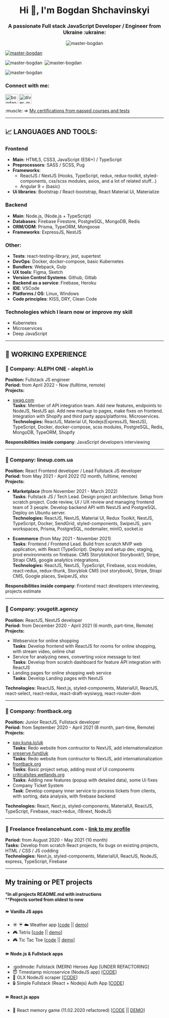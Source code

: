 <base target="_blank">
<h1 align="center">Hi 👋, I'm Bogdan Shchavinskyi</h1>
<h3 align="center">A passionate Full stack JavaScript Developer / Engineer from Ukraine :ukraine:</h3>
<p align="center"> <img src="https://komarev.com/ghpvc/?username=master-bogdan&label=Profile%20views&color=0e75b6&style=flat-square" alt="master-bogdan" /> </p>

<p align="left"> <a href="https://github.com/ryo-ma/github-profile-trophy"><img src="https://github-profile-trophy.vercel.app/?username=master-bogdan&theme=onedark&rank=SECRET,SSS,SS,S,AAA,AA,A" alt="master-bogdan" /></a> </p>

<p align="left">
   <img src="https://github-readme-stats.vercel.app/api/top-langs?username=master-bogdan&show_icons=true&theme=dark&locale=en&layout=compact" alt="master-bogdan" />&nbsp;
    <img src="https://github-readme-stats.vercel.app/api?username=master-bogdan&show_icons=true&theme=dark&locale=en" alt="master-bogdan" />
</p>

<p align="left"> <img src="http://github-readme-streak-stats.herokuapp.com?user=master-bogdan&theme=dark&date_format=M%20j%5B%2C%20Y%5D" alt="master-bogdan" /> </p>

<h3 align="left">Connect with me:</h3>
<p align="left">
  <a href="https://www.linkedin.com/in/bogdan-shchavinskyi-%F0%9F%87%BA%F0%9F%87%A6-a36910146/" target="blank"><img align="center" src="https://raw.githubusercontent.com/rahuldkjain/github-profile-readme-generator/master/src/images/icons/Social/linked-in-alt.svg" alt="bogdan-shchavinskyi-a36910146" height="30" width="40" /></a>
  <a href="https://instagram.com/diver_masterbogdan" target="blank"><img align="center" src="https://raw.githubusercontent.com/rahuldkjain/github-profile-readme-generator/master/src/images/icons/Social/instagram.svg" alt="diver_masterbogdan" height="30" width="40" /></a>
</p>

<p align="left">
  <span>:muscle: => </span>
  <a href="https://github.com/master-bogdan/master-bogdan/tree/master/certificates" target="_blank">
   My certifications from passed courses and tests
  </a>
</p>


___

## :chart_with_upwards_trend: LANGUAGES AND TOOLS:
### **Frontend**
- **Main**: HTML5, CSS3, JavaScript (ES6+) / TypeScript
- **Preprocessors**: SASS / SCSS, Pug
- **Frameworks**: 
  - ReactJS / NextJS (Hooks, TypeScript, redux, redux-toolkit, styled-components, css/scss modules, axios, and a lot of related stuff...) 
  - Angular 9 + (basic)
- **Ui libraries**: Bootstrap / React-bootstrap, React Material Ui, Materialize
### **Backend**
- **Main**: Node.js, (Node.js + TypeScript)
- **Databases**: Firebase Firestore, PostgreSQL, MongoDB, Redis
- **ORM/ODM**: Prisma, TypeORM, Mongoose
- **Frameworks**: ExpressJS, NestJS 
### **Other**: 
- **Tests**: react-testing-library, jest, supertest
- **DevOps**: Docker, docker-compose, basic Kubernetes
- **Bundlers**: Webpack, Gulp
- **UX tools**: Figma, Sketch
- **Version Control Systems**: Github, Gitlab
- **Backend as a service**: Firebase, Heroku
- **IDE**: VSCode
- **Platforms / OS**: Linux, Windows
- **Code principles**: KISS, DRY, Clean Code
 
### **Technologies which I learn now or improve my skill**
- Kubernetes
- Microservices
- Deep JavaScript
___

## :construction_worker: WORKING EXPERIENCE  
### 🤝 Company: **ALEPH ONE - aleph1.io**  
**Position:** Fullstack JS engineer  
**Period:** from April 2022 - Now (fulltime, remote)  
**Projects:**   

- [swag.com](https://swag.com)  
**Tasks**: Member of API integration team. Add new features, endpoints to NodeJS, NestJS api. Add new markup to pages, make fixes on frontend. Integration with Shopify and third party apps/platforms. Microservices.  
**Technologies:** ReactJS, Material UI, Nodejs(ExpressJS, NestJS), TypeScript, Docker, docker-compose, scss modules, PostgreSQL, Redis, MongoDB, TypeORM, Shopify  

**Responsibilities inside company**:  JavaScript developers interviewing 
___

### 🤝 Company: **lineup.com.ua**  
**Position:** React Frontend developer / Lead Fullstack JS developer  
**Period:** from May 2021 - April 2022 (12 month, fulltime, remote)  
**Projects:**   

- **Marketplace** (from November 2021 - March 2022)  
**Tasks**: Fullstack JS / Tech Lead. Design project architecture. Setup from scratch project. Code review, UI / UX review and managing frontend team of 3 people. Develop backend API with NestJS and PostgreSQL. Deploy on Ubuntu server.  
**Technologies:** ReactJS, NextJS, Material UI, Redux Toolkit, NestJS, TypeScript, Docker, SendGrid, styled-components, SwiperJS, yarn workspaces, Prisma, PostgreSQL, nodemailer, minIO, socket.io  

- **Ecommerce** (from May 2021 - November 2021)  
**Tasks**: Frontend / Frontend Lead. Build from scratch MVP web application, with React (TypeScript). Deploy and setup dev, staging, prod environments on firebase. CMS Storyblok(not Storybook!), Stripe, Strapi CMS, google analytics integrations.   
**Technologies:** ReactJS, NextJS, TypeScript, Firebase, scss modules, react-redux, redux-thunk, Storyblok CMS (not storybook), Stripe, Strapi CMS, Google places, SwiperJS, xlsx  

**Responsibilities inside company**:  Frontend react developers interviewing, projects estimate  
___

### 🤝 Company: **yougotit.agency**  
**Position:** ReactJS, NextJS developer  
**Period:** from December 2020 - April 2021 (6 month, part-time, Remote)  
**Projects:**   
- Webservice for online shopping    
**Tasks**:  Develop frontend with ReactJS for rooms for online shopping, with stream video, online chat
- Service for analyzing news, converting voice message to text   
**Tasks**:  Develop from scratch dashboard for feature API integration with ReactJS
- Landing pages for online shopping web service   
**Tasks**:  Develop Landing pages with NextJS  

**Technologies:** ReactJS, Next.js, styled-components, MaterialUI, ReactJS, react-select, react-redux, react-draft-wysiwyg, react-router-dom  
___

### 🤝 Company: **frontback.org**  
**Position:** Junior ReactJS, Fullstack developer  
**Period:** from September 2020 - April 2021 (8 month, part-time, Remote)  
**Projects:**   
- [pay.kuna.io/uk](https://pay.kuna.io/uk)    
**Tasks**:  Redo website from contructor to NextJS, add internationalization
- [xreserve.fund/uk](https://xreserve.fund/uk)   
**Tasks**:  Redo website from contructor to NextJS, add internationalization
- [frontback.org](https://frontback.org/)   
**Tasks**:  Basic project setup, adding most of UI components
- [criticalsites.wetlands.org](https://criticalsites.wetlands.org/en)   
**Tasks**:  Adding new features (popup with detailed data), some Ui fixes
- Company Ticket System   
**Task**:  Develop company inner service to process tickets from clients, with sorting, data analysis, with firebase backend   

**Technologies:** React, Next.js, styled-components, MaterialUI, ReactJS, TypeScript, Firebase, react-redux, i18next, NodeJS  
___

### 🤝 **Freelance** freelancehunt.com - [link to my profile](https://freelancehunt.com/freelancer/master-bogdan.html)  
**Period:** from August 2020 - May 2021 (10 month)  
**Tasks:** Develop from scratch React projects, fix bugs on existing projects, HTML / CSS / JS codding   
**Technologies:** Next.js, styled-components, MaterialUI, ReactJS, NodeJS, express, TypeScript, Firebase  
___

## My training or PET projects
***In all projects README.md with instructions**  
****Projects sorted from oldest to new**

#### :fast_forward: Vanilla JS apps
- :sunny: :umbrella: :cloud: Weather app 
[[code](https://github.com/master-bogdan/weather-app) || [demo](https://master-bogdan.github.io/weather-app/)]
- :video_game: Tetris
[[code](https://github.com/master-bogdan/js-tetris) || [demo](https://master-bogdan.github.io/js-tetris/)]
- :video_game: Tic Tac Toe
[[code](https://github.com/master-bogdan/js-tic-tac-toe) || [demo](https://master-bogdan.github.io/js-tic-tac-toe/)]  
  
#### :fast_forward: Node.js & Fullstack apps  
- :godmode: Fullstack (MERN) Heroes App [UNDER REFACTORING]  
- :innocent: Timestamp microservice (NodeJS app)
[[CODE](https://github.com/master-bogdan/timestamp-microservice)]  
- :space_invader: OLX NodeJS scraper [[CODE](https://github.com/master-bogdan/nodejs-olx-scraper)]  
- :lock: Simple Fullstack (React + Nodejs) Auth App [[CODE](https://github.com/master-bogdan/fulllstack-auth)]  

#### :fast_forward: React.js apps
- :dart: React memory game (11.02.2020 refactored)
[[CODE](https://github.com/master-bogdan/react-memory-pair-game/tree/master) || [DEMO](https://master-bogdan.github.io/react-memory-pair-game/)]  
